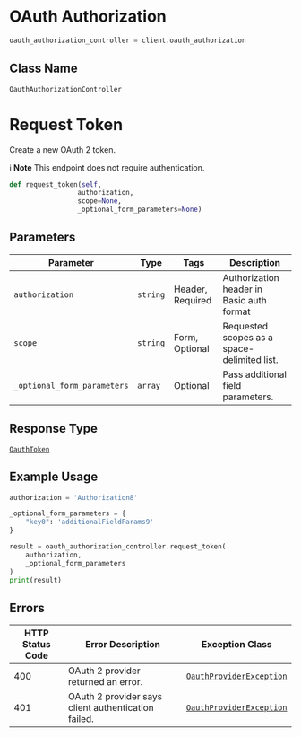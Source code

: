 # OAuth Authorization

```python
oauth_authorization_controller = client.oauth_authorization
```

## Class Name

`OauthAuthorizationController`


# Request Token

Create a new OAuth 2 token.

:information_source: **Note** This endpoint does not require authentication.

```python
def request_token(self,
                 authorization,
                 scope=None,
                 _optional_form_parameters=None)
```

## Parameters

| Parameter | Type | Tags | Description |
|  --- | --- | --- | --- |
| `authorization` | `string` | Header, Required | Authorization header in Basic auth format |
| `scope` | `string` | Form, Optional | Requested scopes as a space-delimited list. |
| `_optional_form_parameters` | `array` | Optional | Pass additional field parameters. |

## Response Type

[`OauthToken`](../../doc/models/oauth-token.md)

## Example Usage

```python
authorization = 'Authorization8'

_optional_form_parameters = {
    "key0": 'additionalFieldParams9'
}

result = oauth_authorization_controller.request_token(
    authorization,
    _optional_form_parameters
)
print(result)
```

## Errors

| HTTP Status Code | Error Description | Exception Class |
|  --- | --- | --- |
| 400 | OAuth 2 provider returned an error. | [`OauthProviderException`](../../doc/models/oauth-provider-exception.md) |
| 401 | OAuth 2 provider says client authentication failed. | [`OauthProviderException`](../../doc/models/oauth-provider-exception.md) |

